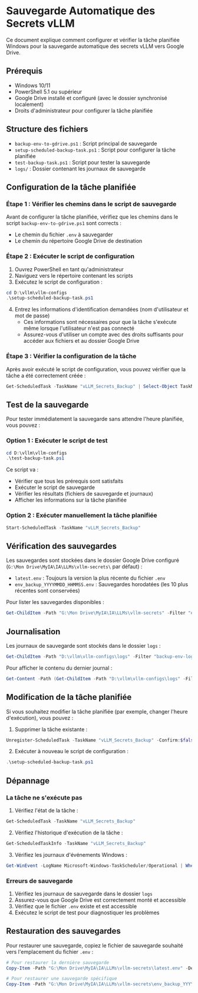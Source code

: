 # Sauvegarde Automatique des Secrets vLLM

Ce document explique comment configurer et vérifier la tâche planifiée Windows pour la sauvegarde automatique des secrets vLLM vers Google Drive.

## Prérequis

- Windows 10/11
- PowerShell 5.1 ou supérieur
- Google Drive installé et configuré (avec le dossier synchronisé localement)
- Droits d'administrateur pour configurer la tâche planifiée

## Structure des fichiers

- `backup-env-to-gdrive.ps1` : Script principal de sauvegarde
- `setup-scheduled-backup-task.ps1` : Script pour configurer la tâche planifiée
- `test-backup-task.ps1` : Script pour tester la sauvegarde
- `logs/` : Dossier contenant les journaux de sauvegarde

## Configuration de la tâche planifiée

### Étape 1 : Vérifier les chemins dans le script de sauvegarde

Avant de configurer la tâche planifiée, vérifiez que les chemins dans le script `backup-env-to-gdrive.ps1` sont corrects :

- Le chemin du fichier `.env` à sauvegarder
- Le chemin du répertoire Google Drive de destination

### Étape 2 : Exécuter le script de configuration

1. Ouvrez PowerShell en tant qu'administrateur
2. Naviguez vers le répertoire contenant les scripts
3. Exécutez le script de configuration :

```powershell
cd D:\vllm\vllm-configs
.\setup-scheduled-backup-task.ps1
```

4. Entrez les informations d'identification demandées (nom d'utilisateur et mot de passe)
   - Ces informations sont nécessaires pour que la tâche s'exécute même lorsque l'utilisateur n'est pas connecté
   - Assurez-vous d'utiliser un compte avec des droits suffisants pour accéder aux fichiers et au dossier Google Drive

### Étape 3 : Vérifier la configuration de la tâche

Après avoir exécuté le script de configuration, vous pouvez vérifier que la tâche a été correctement créée :

```powershell
Get-ScheduledTask -TaskName "vLLM_Secrets_Backup" | Select-Object TaskName, State, LastRunTime, NextRunTime | Format-Table -AutoSize
```

## Test de la sauvegarde

Pour tester immédiatement la sauvegarde sans attendre l'heure planifiée, vous pouvez :

### Option 1 : Exécuter le script de test

```powershell
cd D:\vllm\vllm-configs
.\test-backup-task.ps1
```

Ce script va :
- Vérifier que tous les prérequis sont satisfaits
- Exécuter le script de sauvegarde
- Vérifier les résultats (fichiers de sauvegarde et journaux)
- Afficher les informations sur la tâche planifiée

### Option 2 : Exécuter manuellement la tâche planifiée

```powershell
Start-ScheduledTask -TaskName "vLLM_Secrets_Backup"
```

## Vérification des sauvegardes

Les sauvegardes sont stockées dans le dossier Google Drive configuré (`G:\Mon Drive\MyIA\IA\LLMs\vllm-secrets\` par défaut) :

- `latest.env` : Toujours la version la plus récente du fichier `.env`
- `env_backup_YYYYMMDD_HHMMSS.env` : Sauvegardes horodatées (les 10 plus récentes sont conservées)

Pour lister les sauvegardes disponibles :

```powershell
Get-ChildItem -Path "G:\Mon Drive\MyIA\IA\LLMs\vllm-secrets" -Filter "env_backup_*.env" | Sort-Object LastWriteTime -Descending | Format-Table Name, LastWriteTime
```

## Journalisation

Les journaux de sauvegarde sont stockés dans le dossier `logs` :

```powershell
Get-ChildItem -Path "D:\vllm\vllm-configs\logs" -Filter "backup-env-log-*.txt" | Sort-Object LastWriteTime -Descending
```

Pour afficher le contenu du dernier journal :

```powershell
Get-Content -Path (Get-ChildItem -Path "D:\vllm\vllm-configs\logs" -Filter "backup-env-log-*.txt" | Sort-Object LastWriteTime -Descending | Select-Object -First 1).FullName
```

## Modification de la tâche planifiée

Si vous souhaitez modifier la tâche planifiée (par exemple, changer l'heure d'exécution), vous pouvez :

1. Supprimer la tâche existante :
```powershell
Unregister-ScheduledTask -TaskName "vLLM_Secrets_Backup" -Confirm:$false
```

2. Exécuter à nouveau le script de configuration :
```powershell
.\setup-scheduled-backup-task.ps1
```

## Dépannage

### La tâche ne s'exécute pas

1. Vérifiez l'état de la tâche :
```powershell
Get-ScheduledTask -TaskName "vLLM_Secrets_Backup"
```

2. Vérifiez l'historique d'exécution de la tâche :
```powershell
Get-ScheduledTaskInfo -TaskName "vLLM_Secrets_Backup"
```

3. Vérifiez les journaux d'événements Windows :
```powershell
Get-WinEvent -LogName Microsoft-Windows-TaskScheduler/Operational | Where-Object { $_.Message -like "*vLLM_Secrets_Backup*" } | Select-Object TimeCreated, Message | Format-List
```

### Erreurs de sauvegarde

1. Vérifiez les journaux de sauvegarde dans le dossier `logs`
2. Assurez-vous que Google Drive est correctement monté et accessible
3. Vérifiez que le fichier `.env` existe et est accessible
4. Exécutez le script de test pour diagnostiquer les problèmes

## Restauration des sauvegardes

Pour restaurer une sauvegarde, copiez le fichier de sauvegarde souhaité vers l'emplacement du fichier `.env` :

```powershell
# Pour restaurer la dernière sauvegarde
Copy-Item -Path "G:\Mon Drive\MyIA\IA\LLMs\vllm-secrets\latest.env" -Destination "D:\vllm\.env" -Force

# Pour restaurer une sauvegarde spécifique
Copy-Item -Path "G:\Mon Drive\MyIA\IA\LLMs\vllm-secrets\env_backup_YYYYMMDD_HHMMSS.env" -Destination "D:\vllm\.env" -Force